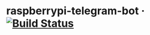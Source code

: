 # raspberrypi-telegram-bot · [![Build Status](https://travis-ci.org/Aleksuo/raspberrypi-telegram-bot.svg?branch=master)](https://travis-ci.org/Aleksuo/raspberrypi-telegram-bot)

